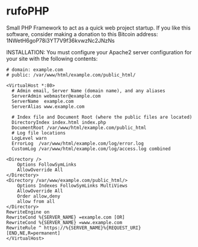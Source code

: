 # rufoPHP
Small PHP Framework to act as a quick web project startup.
If you like this software, consider making a donation to this Bitcoin address: 1NWetH6goP78i3YT7V9f36kvwzNc2JNzNs


INSTALLATION:
You must configure your Apache2 server configuration for your site with the following contents:
```
# domain: example.com
# public: /var/www/html/example.com/public_html/

<VirtualHost *:80>
  # Admin email, Server Name (domain name), and any aliases
  ServerAdmin webmaster@example.com
  ServerName  example.com
  ServerAlias www.example.com

  # Index file and Document Root (where the public files are located)
  DirectoryIndex index.html index.php
  DocumentRoot /var/www/html/example.com/public_html
  # Log file locations
  LogLevel warn
  ErrorLog  /var/www/html/example.com/log/error.log
  CustomLog /var/www/html/example.com/log/access.log combined

<Directory />
    Options FollowSymLinks
    AllowOverride All
</Directory>
<Directory /var/www/example.com/public_html/>
    Options Indexes FollowSymLinks MultiViews
    AllowOverride All
    Order allow,deny
    allow from all
</Directory>
RewriteEngine on
RewriteCond %{SERVER_NAME} =example.com [OR]
RewriteCond %{SERVER_NAME} =www.example.com
RewriteRule ^ https://%{SERVER_NAME}%{REQUEST_URI} [END,NE,R=permanent]
</VirtualHost>
```